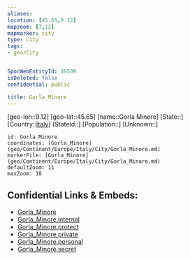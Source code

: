```yaml
---
aliases: 
location: [45.65,9.12]
mapzoom: [7,12] 
mapmarker: city 
type: City
tags:
- geo/City


SpocWebEntityId: 30509
isDeleted: false
confidential: public

title: Gorla_Minore
---
```

[geo-lon::9.12]
[geo-lat::45.65]
[name::Gorla Minore]
[State::]
[Country::[Italy](geo/Continent/Europe/Italy.md)]
[StateId::]
[Population::]
[Unknown::]


```leaflet
id: Gorla Minore
coordinates: [Gorla_Minore](geo/Continent/Europe/Italy/City/Gorla_Minore.md)
markerFile: [Gorla_Minore](geo/Continent/Europe/Italy/City/Gorla_Minore.md)
defaultZoom: 11 
maxZoom: 18
```


## Confidential Links & Embeds: 
- [Gorla_Minore](../../../../../../_public/geo/Continent/Europe/Italy/City/Gorla_Minore.md) 
- [Gorla_Minore.internal](../../../../../../_internal/geo/Continent/Europe/Italy/City/Gorla_Minore.internal.md) 
- [Gorla_Minore.protect](../../../../../../_protect/geo/Continent/Europe/Italy/City/Gorla_Minore.protect.md) 
- [Gorla_Minore.private](../../../../../../_private/geo/Continent/Europe/Italy/City/Gorla_Minore.private.md) 
- [Gorla_Minore.personal](../../../../../../_personal/geo/Continent/Europe/Italy/City/Gorla_Minore.personal.md) 
- [Gorla_Minore.secret](../../../../../../_secret/geo/Continent/Europe/Italy/City/Gorla_Minore.secret.md) 
